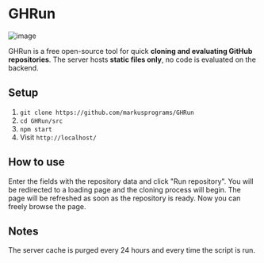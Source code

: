 # GHRun
![image](/intro/screenshot.png)

GHRun is a free open-source tool for quick **cloning and evaluating GitHub repositories**. 
The server hosts **static files only**, no code is evaluated on the backend. 

## Setup
1. `git clone https://github.com/markusprograms/GHRun`
2. `cd GHRun/src`
3. `npm start`
4. Visit `http://localhost/`

## How to use
Enter the fields with the repository data and click "Run repository". You will be redirected to a loading page and the cloning process will begin. 
The page will be refreshed as soon as the repository is ready. Now you can freely browse the page. 

## Notes
The server cache is purged every 24 hours and every time the script is run. 
